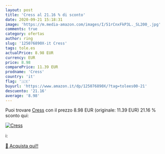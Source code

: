 ```yaml
---
layout: post
title: 'Cress al 21.16 % di sconto'
date: 2020-09-21 15:18:31
image: 'https://m.media-amazon.com/images/I/51rCnxFkP3L._SL200_.jpg'
comments: true
category: ofertas
author: ring
slug: '125076890X-it Cress'
tags: tole.es
actualPrice: 8.98 EUR
currency: EUR
price: 8.98
comparePrice: 11.39 EUR
prodname: 'Cress'
country: 'it'
flag: '🇮🇹'
buyurl: 'https://www.amazon.it/dp/125076890X/?tag=tolees00-21'
descuento: '21.16'
average: '8.98'
---
```


Puoi trovare [Cress](https://www.amazon.it/dp/125076890X/?tag=tolees00-21) con il prezzo 8.98 EUR (originale: 11.39 EUR) 21.16 % sconto qui:

[![Cress](https://m.media-amazon.com/images/I/51rCnxFkP3L._SL200_.jpg)](https://www.amazon.it/dp/125076890X/?tag=tolees00-21)

ℹ️:


[🛒 Acquista qui!!](https://www.amazon.it/dp/125076890X/?tag=tolees00-21)
